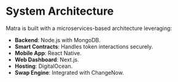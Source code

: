 # System Architecture
Matra is built with a microservices-based architecture leveraging:
- **Backend**: Node.js with MongoDB.
- **Smart Contracts**: Handles token interactions securely.
- **Mobile App**: React Native.
- **Web Dashboard**: Next.js.
- **Hosting**: DigitalOcean.
- **Swap Engine**: Integrated with ChangeNow.
